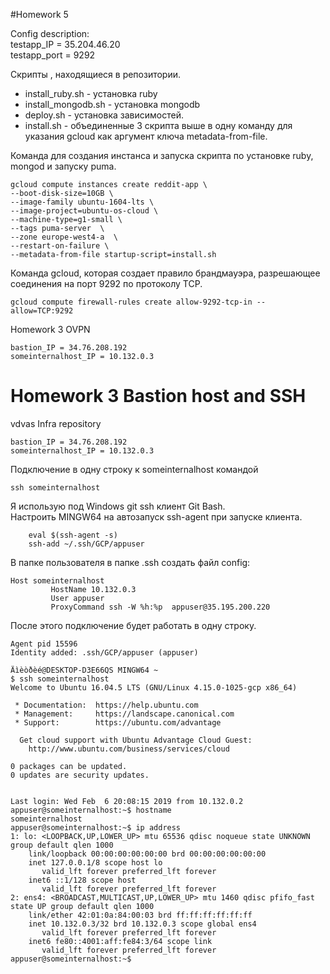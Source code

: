 
#Homework 5

Config description:  
testapp_IP = 35.204.46.20  
testapp_port = 9292  

Скрипты , находящиеся в репозитории.
- install_ruby.sh - установка ruby
- install_mongodb.sh - установка mongodb
- deploy.sh - установка зависимостей.
- install.sh - объединенные 3 скрипта выше в одну команду для указания gcloud как аргумент ключа metadata-from-file.

Команда для создания инстанса и запуска скрипта по установке ruby, mongod и запуску puma.
```
gcloud compute instances create reddit-app \
--boot-disk-size=10GB \
--image-family ubuntu-1604-lts \
--image-project=ubuntu-os-cloud \
--machine-type=g1-small \
--tags puma-server  \
--zone europe-west4-a  \
--restart-on-failure \
--metadata-from-file startup-script=install.sh
```


Команда gcloud, которая создает правило брандмауэра, разрешающее соединения на порт 9292 по протоколу TCP.
```
gcloud compute firewall-rules create allow-9292-tcp-in --allow=TCP:9292
```


Homework 3 OVPN
```
bastion_IP = 34.76.208.192
someinternalhost_IP = 10.132.0.3
```


Homework 3 Bastion host and SSH
=======
vdvas Infra repository  

```
bastion_IP = 34.76.208.192
someinternalhost_IP = 10.132.0.3
```

Подключение в одну строку к someinternalhost командой
```
ssh someinternalhost
```
Я использую под Windows git ssh клиент Git Bash.  
Настроить MINGW64 на автозапуск ssh-agent при запуске клиента.
```
    eval $(ssh-agent -s)
    ssh-add ~/.ssh/GCP/appuser
```

В папке пользователя в папке .ssh создать файл config:
```
Host someinternalhost
         HostName 10.132.0.3
         User appuser
         ProxyCommand ssh -W %h:%p  appuser@35.195.200.220
```
После этого подключение будет работать в одну строку.
     
```     
Agent pid 15596
Identity added: .ssh/GCP/appuser (appuser)

Äìèòðèé@DESKTOP-D3E66QS MINGW64 ~
$ ssh someinternalhost
Welcome to Ubuntu 16.04.5 LTS (GNU/Linux 4.15.0-1025-gcp x86_64)

 * Documentation:  https://help.ubuntu.com
 * Management:     https://landscape.canonical.com
 * Support:        https://ubuntu.com/advantage

  Get cloud support with Ubuntu Advantage Cloud Guest:
    http://www.ubuntu.com/business/services/cloud

0 packages can be updated.
0 updates are security updates.


Last login: Wed Feb  6 20:08:15 2019 from 10.132.0.2
appuser@someinternalhost:~$ hostname
someinternalhost
appuser@someinternalhost:~$ ip address
1: lo: <LOOPBACK,UP,LOWER_UP> mtu 65536 qdisc noqueue state UNKNOWN group default qlen 1000
    link/loopback 00:00:00:00:00:00 brd 00:00:00:00:00:00
    inet 127.0.0.1/8 scope host lo
       valid_lft forever preferred_lft forever
    inet6 ::1/128 scope host
       valid_lft forever preferred_lft forever
2: ens4: <BROADCAST,MULTICAST,UP,LOWER_UP> mtu 1460 qdisc pfifo_fast state UP group default qlen 1000
    link/ether 42:01:0a:84:00:03 brd ff:ff:ff:ff:ff:ff
    inet 10.132.0.3/32 brd 10.132.0.3 scope global ens4
       valid_lft forever preferred_lft forever
    inet6 fe80::4001:aff:fe84:3/64 scope link
       valid_lft forever preferred_lft forever
appuser@someinternalhost:~$
```




